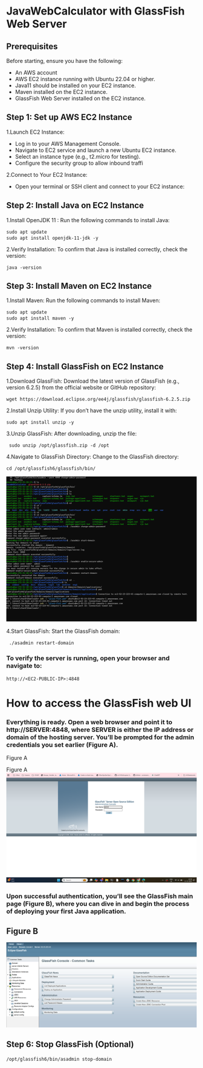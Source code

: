 # JavaWebCalculator with GlassFish Web Server
## Prerequisites
Before starting, ensure you have the following:

* An AWS account 
* AWS EC2 instance running with Ubuntu 22.04 or higher.
* Java11 should be installed on your EC2 instance.
* Maven installed on the EC2 instance.
* GlassFish Web Server installed on the EC2 instance.
## Step 1: Set up AWS EC2 Instance
1.Launch EC2 Instance:
* Log in to your AWS Management Console.
* Navigate to EC2 service and launch a new Ubuntu EC2 instance.
* Select an instance type (e.g., t2.micro for testing).
* Configure the security group to allow inbound traffi



2.Connect to Your EC2 Instance:
* Open your terminal or SSH client and connect to your EC2 instance:


## Step 2: Install Java on EC2 Instance
1.Install OpenJDK 11 : Run the following commands to install Java:


```
sudo apt update
sudo apt install openjdk-11-jdk -y
```
2.Verify Installation: To confirm that Java is installed correctly, check the version:

```
java -version
```
## Step 3: Install Maven on EC2 Instance
1.Install Maven: Run the following commands to install Maven:

```
sudo apt update
sudo apt install maven -y
```
2.Verify Installation: To confirm that Maven is installed correctly, check the version:

```
mvn -version
```
## Step 4: Install GlassFish on EC2 Instance

1.Download GlassFish: Download the latest version of GlassFish (e.g., version 6.2.5) from the official website or GitHub repository:
```
wget https://download.eclipse.org/ee4j/glassfish/glassfish-6.2.5.zip

```
2.Install Unzip Utility: If you don’t have the unzip utility, install it with:

```
sudo apt install unzip -y
```
3.Unzip GlassFish: After downloading, unzip the file:

```
 sudo unzip /opt/glassfish.zip -d /opt
 ```
 4.Navigate to GlassFish Directory: Change to the GlassFish directory:

```
cd /opt/glassfish6/glassfish/bin/
```
![preview](1.png)

4.Start GlassFish: Start the GlassFish domain:

```
 ./asadmin restart-domain
 ```

 ### To verify the server is running, open your browser and navigate to:
 ```
 http://<EC2-PUBLIC-IP>:4848
 ```
# How to access the GlassFish web UI
### Everything is ready. Open a web browser and point it to http://SERVER:4848, where SERVER is either the IP address or domain of the hosting server. You’ll be prompted for the admin credentials you set earlier (Figure A).

Figure A

 Figure A
 ![preview](2.png)

 ### Upon successful authentication, you’ll see the GlassFish main page (Figure B), where you can dive in and begin the process of deploying your first Java application.



 ## Figure B
 ![preview](3.png)



 ## Step 6: Stop GlassFish (Optional)

 ```
 /opt/glassfish6/bin/asadmin stop-domain
```





























